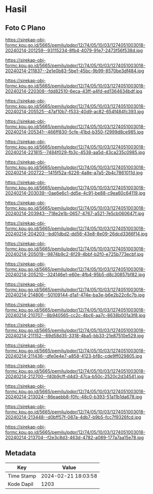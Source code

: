 # Hasil

## Foto C Plano

https://sirekap-obj-formc.kpu.go.id/5665/pemilu/pdpr/12/74/05/10/03/1274051003018-20240214-201259--93115234-8fb4-4079-91e7-2473f56f538d.jpg

https://sirekap-obj-formc.kpu.go.id/5665/pemilu/pdpr/12/74/05/10/03/1274051003018-20240214-211837--2e1e0b83-5be1-45bc-9b99-8570be3df484.jpg

https://sirekap-obj-formc.kpu.go.id/5665/pemilu/pdpr/12/74/05/10/03/1274051003018-20240214-220308--fdd82510-6eca-43ff-a4fd-ed1364634bdf.jpg

https://sirekap-obj-formc.kpu.go.id/5665/pemilu/pdpr/12/74/05/10/03/1274051003018-20240214-205525--47af10b7-f533-40d9-ac82-654f484fc393.jpg

https://sirekap-obj-formc.kpu.go.id/5665/pemilu/pdpr/12/74/05/10/03/1274051003018-20240214-205341--466ff830-5cfe-41bd-b350-f2999d8ce985.jpg

https://sirekap-obj-formc.kpu.go.id/5665/pemilu/pdpr/12/74/05/10/03/1274051003018-20240214-221815--7484f029-fb3c-4538-aa5d-43ca235c0985.jpg

https://sirekap-obj-formc.kpu.go.id/5665/pemilu/pdpr/12/74/05/10/03/1274051003018-20240214-202722--1415f52a-6226-4a8e-a7a5-2b4c7861011d.jpg

https://sirekap-obj-formc.kpu.go.id/5665/pemilu/pdpr/12/74/05/10/03/1274051003018-20240214-203039--0ae6e6c1-dd5e-4c91-be88-c9ea60c64119.jpg

https://sirekap-obj-formc.kpu.go.id/5665/pemilu/pdpr/12/74/05/10/03/1274051003018-20240214-203943--718e2e1b-0657-4767-a521-7e5cb060647f.jpg

https://sirekap-obj-formc.kpu.go.id/5665/pemilu/pdpr/12/74/05/10/03/1274051003018-20240214-204203--bd01dbd2-dd56-43e8-8e09-26dcd3366f14.jpg

https://sirekap-obj-formc.kpu.go.id/5665/pemilu/pdpr/12/74/05/10/03/1274051003018-20240214-205019--9874b9c2-6f29-4bbf-b2f0-e725b773ecbf.jpg

https://sirekap-obj-formc.kpu.go.id/5665/pemilu/pdpr/12/74/05/10/03/1274051003018-20240214-205210--324146e1-e60e-4fb4-95b5-d8c30857bf82.jpg

https://sirekap-obj-formc.kpu.go.id/5665/pemilu/pdpr/12/74/05/10/03/1274051003018-20240214-214806--50109144-d1a1-474e-ba3e-b6e2b22c6c7b.jpg

https://sirekap-obj-formc.kpu.go.id/5665/pemilu/pdpr/12/74/05/10/03/1274051003018-20240214-210707--8b940565-cc2c-4bc6-aa7c-8638b001a3f8.jpg

https://sirekap-obj-formc.kpu.go.id/5665/pemilu/pdpr/12/74/05/10/03/1274051003018-20240214-211152--69d58d35-3318-4ba5-bb33-21e87510e529.jpg

https://sirekap-obj-formc.kpu.go.id/5665/pemilu/pdpr/12/74/05/10/03/1274051003018-20240214-211436--dfe0e4e7-a858-4123-bf8c-cde9ff029805.jpg

https://sirekap-obj-formc.kpu.go.id/5665/pemilu/pdpr/12/74/05/10/03/1274051003018-20240214-212700--f40b9cff-d4d3-47ca-b50c-2520c2d34541.jpg

https://sirekap-obj-formc.kpu.go.id/5665/pemilu/pdpr/12/74/05/10/03/1274051003018-20240214-213024--86eaebb8-f0fc-48c0-b393-51a11b1da678.jpg

https://sirekap-obj-formc.kpu.go.id/5665/pemilu/pdpr/12/74/05/10/03/1274051003018-20240214-213448--d0bff57f-087a-4db7-b9b5-fcc7f9326fcd.jpg

https://sirekap-obj-formc.kpu.go.id/5665/pemilu/pdpr/12/74/05/10/03/1274051003018-20240214-213704--f2e3c8d3-463d-4782-a089-177a7aa15e78.jpg


## Metadata

| Key        | Value               |
| ---------- | ------------------- |
| Time Stamp | 2024-02-21 18:03:58 |
| Kode Dapil | 1203                |




